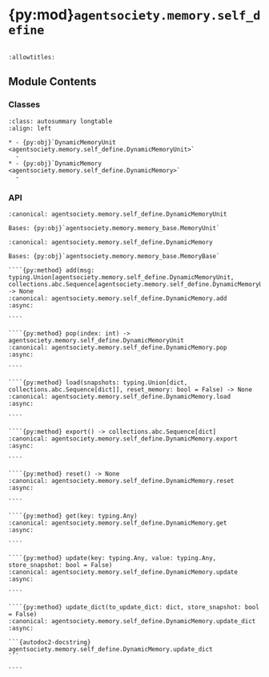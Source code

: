 # {py:mod}`agentsociety.memory.self_define`

```{py:module} agentsociety.memory.self_define
```

```{autodoc2-docstring} agentsociety.memory.self_define
:allowtitles:
```

## Module Contents

### Classes

````{list-table}
:class: autosummary longtable
:align: left

* - {py:obj}`DynamicMemoryUnit <agentsociety.memory.self_define.DynamicMemoryUnit>`
  -
* - {py:obj}`DynamicMemory <agentsociety.memory.self_define.DynamicMemory>`
  -
````

### API

```{py:class} DynamicMemoryUnit(content: agentsociety.memory.const.Optional[dict] = None, required_attributes: agentsociety.memory.const.Optional[dict] = None, activate_timestamp: bool = False)
:canonical: agentsociety.memory.self_define.DynamicMemoryUnit

Bases: {py:obj}`agentsociety.memory.memory_base.MemoryUnit`

```

`````{py:class} DynamicMemory(required_attributes: dict[typing.Any, typing.Any], activate_timestamp: bool = False)
:canonical: agentsociety.memory.self_define.DynamicMemory

Bases: {py:obj}`agentsociety.memory.memory_base.MemoryBase`

````{py:method} add(msg: typing.Union[agentsociety.memory.self_define.DynamicMemoryUnit, collections.abc.Sequence[agentsociety.memory.self_define.DynamicMemoryUnit]]) -> None
:canonical: agentsociety.memory.self_define.DynamicMemory.add
:async:

````

````{py:method} pop(index: int) -> agentsociety.memory.self_define.DynamicMemoryUnit
:canonical: agentsociety.memory.self_define.DynamicMemory.pop
:async:

````

````{py:method} load(snapshots: typing.Union[dict, collections.abc.Sequence[dict]], reset_memory: bool = False) -> None
:canonical: agentsociety.memory.self_define.DynamicMemory.load
:async:

````

````{py:method} export() -> collections.abc.Sequence[dict]
:canonical: agentsociety.memory.self_define.DynamicMemory.export
:async:

````

````{py:method} reset() -> None
:canonical: agentsociety.memory.self_define.DynamicMemory.reset
:async:

````

````{py:method} get(key: typing.Any)
:canonical: agentsociety.memory.self_define.DynamicMemory.get
:async:

````

````{py:method} update(key: typing.Any, value: typing.Any, store_snapshot: bool = False)
:canonical: agentsociety.memory.self_define.DynamicMemory.update
:async:

````

````{py:method} update_dict(to_update_dict: dict, store_snapshot: bool = False)
:canonical: agentsociety.memory.self_define.DynamicMemory.update_dict
:async:

```{autodoc2-docstring} agentsociety.memory.self_define.DynamicMemory.update_dict
```

````

`````
